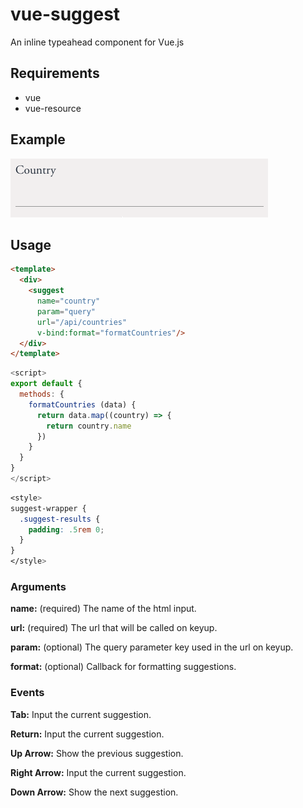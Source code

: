 # vue-suggest

An inline typeahead component for Vue.js

## Requirements

- vue
- vue-resource

## Example

![demo](https://raw.githubusercontent.com/invokemedia/vue-suggest/master/demo.gif)

## Usage

```html
<template>
  <div>
    <suggest
      name="country" 
      param="query" 
      url="/api/countries" 
      v-bind:format="formatCountries"/>
  </div>
</template>
```

```js
<script>
export default {
  methods: {
    formatCountries (data) {
      return data.map((country) => {
        return country.name
      })      
    }
  }
}
</script>
```

```css
<style>
suggest-wrapper {
  .suggest-results {
    padding: .5rem 0;
  }
} 
</style>
```

### Arguments

**name:** (required) The name of the html input.

**url:** (required) The url that will be called on keyup.

**param:** (optional) The query parameter key used in the url on keyup.

**format:** (optional) Callback for formatting suggestions.


### Events

**Tab:** Input the current suggestion.

**Return:** Input the current suggestion.

**Up Arrow:** Show the previous suggestion.

**Right Arrow:** Input the current suggestion.

**Down Arrow:** Show the next suggestion.
